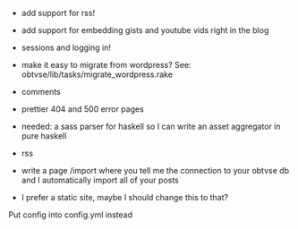 - add support for rss!
- add support for embedding gists and youtube vids right in the blog
- sessions and logging in!
- make it easy to migrate from wordpress? See:
    obtvse/lib/tasks/migrate_wordpress.rake

- comments

- prettier 404 and 500 error pages

- needed: a sass parser for haskell so I can write an asset aggregator in pure haskell
- rss

- write a page /import where you tell me the connection to your obtvse db and I automatically import all of your posts

- I prefer a static site, maybe I should change this to that?

Put config into config.yml instead
